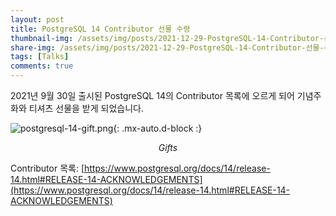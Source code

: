 ```yaml
---
layout: post
title: PostgreSQL 14 Contributor 선물 수령
thumbnail-img: /assets/img/posts/2021-12-29-PostgreSQL-14-Contributor-선물-수령/thumb.png
share-img: /assets/img/posts/2021-12-29-PostgreSQL-14-Contributor-선물-수령/thumb.png
tags: [Talks]
comments: true
---
```


2021년 9월 30일 출시된 PostgreSQL 14의 Contributor 목록에 오르게 되어 기념주화와 티셔츠 선물을 받게 되었습니다.

![postgresql-14-gift.png](/assets/img/posts/2021-12-29-PostgreSQL-14-Contributor-선물-수령/postgresql-14-gift.png){: .mx-auto.d-block :}
<p align="center"><i>Gifts</i></p>

Contributor 목록: [https://www.postgresql.org/docs/14/release-14.html#RELEASE-14-ACKNOWLEDGEMENTS](https://www.postgresql.org/docs/14/release-14.html#RELEASE-14-ACKNOWLEDGEMENTS)
